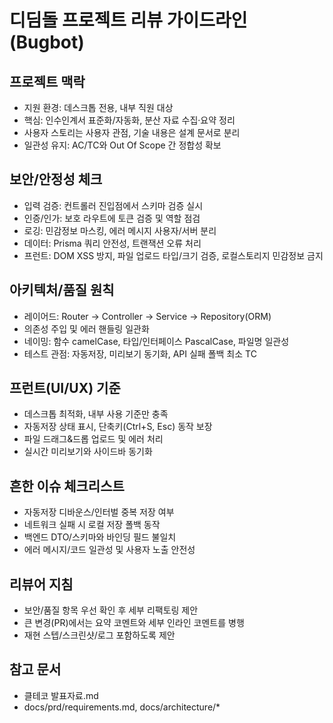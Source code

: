 # 디딤돌 프로젝트 리뷰 가이드라인 (Bugbot)

## 프로젝트 맥락
- 지원 환경: 데스크톱 전용, 내부 직원 대상
- 핵심: 인수인계서 표준화/자동화, 분산 자료 수집·요약 정리
- 사용자 스토리는 사용자 관점, 기술 내용은 설계 문서로 분리
- 일관성 유지: AC/TC와 Out Of Scope 간 정합성 확보

## 보안/안정성 체크
- 입력 검증: 컨트롤러 진입점에서 스키마 검증 실시
- 인증/인가: 보호 라우트에 토큰 검증 및 역할 점검
- 로깅: 민감정보 마스킹, 에러 메시지 사용자/서버 분리
- 데이터: Prisma 쿼리 안전성, 트랜잭션 오류 처리
- 프런트: DOM XSS 방지, 파일 업로드 타입/크기 검증, 로컬스토리지 민감정보 금지

## 아키텍처/품질 원칙
- 레이어드: Router → Controller → Service → Repository(ORM)
- 의존성 주입 및 에러 핸들링 일관화
- 네이밍: 함수 camelCase, 타입/인터페이스 PascalCase, 파일명 일관성
- 테스트 관점: 자동저장, 미리보기 동기화, API 실패 폴백 최소 TC

## 프런트(UI/UX) 기준
- 데스크톱 최적화, 내부 사용 기준만 충족
- 자동저장 상태 표시, 단축키(Ctrl+S, Esc) 동작 보장
- 파일 드래그&드롭 업로드 및 에러 처리
- 실시간 미리보기와 사이드바 동기화

## 흔한 이슈 체크리스트
- 자동저장 디바운스/인터벌 중복 저장 여부
- 네트워크 실패 시 로컬 저장 폴백 동작
- 백엔드 DTO/스키마와 바인딩 필드 불일치
- 에러 메시지/코드 일관성 및 사용자 노출 안전성

## 리뷰어 지침
- 보안/품질 항목 우선 확인 후 세부 리팩토링 제안
- 큰 변경(PR)에서는 요약 코멘트와 세부 인라인 코멘트를 병행
- 재현 스텝/스크린샷/로그 포함하도록 제안

## 참고 문서
- 클테코 발표자료.md
- docs/prd/requirements.md, docs/architecture/*


